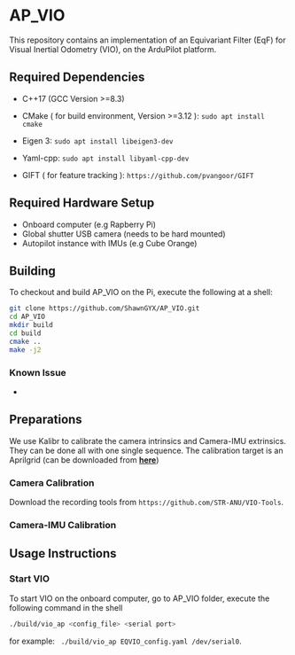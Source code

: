 # AP_VIO

This repository contains an implementation of an Equivariant Filter (EqF) for Visual Inertial Odometry (VIO), on the ArduPilot platform.

## Required Dependencies

- C++17 (GCC Version >=8.3)
- CMake ( for build environment, Version >=3.12 ): ```sudo apt install cmake```

- Eigen 3: ```sudo apt install libeigen3-dev```

- Yaml-cpp: ```sudo apt install libyaml-cpp-dev```

- GIFT ( for feature tracking ): ```https://github.com/pvangoor/GIFT```

## Required Hardware Setup

- Onboard computer (e.g Rapberry Pi)
- Global shutter USB camera (needs to be hard mounted)
- Autopilot instance with IMUs (e.g Cube Orange)

## Building

To checkout and build AP_VIO on the Pi, execute the following at a shell:

```bash
git clone https://github.com/ShawnGYX/AP_VIO.git
cd AP_VIO
mkdir build
cd build
cmake ..
make -j2
```

### Known Issue

- 

## Preparations
We use Kalibr to calibrate the camera intrinsics and Camera-IMU extrinsics. They can be done all with one single sequence. The calibration target is an Aprilgrid (can be downloaded from **[here](https://drive.google.com/file/d/0B0T1sizOvRsUdjFJem9mQXdiMTQ/view?usp=sharing&resourcekey=0-0Cn7Pkf1xyNGurAnRJH3aA)**) 
### Camera Calibration 
Download the recording tools from ```https://github.com/STR-ANU/VIO-Tools```.

### Camera-IMU Calibration


## Usage Instructions

### Start VIO

To start VIO on the onboard computer, go to AP_VIO folder, execute the following command in the shell

```bash
./build/vio_ap <config_file> <serial port>
```

for example: ``` ./build/vio_ap EQVIO_config.yaml /dev/serial0```.


